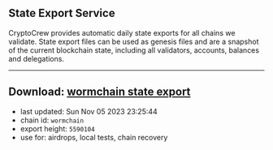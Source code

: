 ## State Export Service
CryptoCrew provides automatic daily state exports for all chains we validate. State export files can be used as genesis files and are a snapshot of the current blockchain state, including all validators, accounts, balances and delegations.

---
**Download: [wormchain state export](https://dl.ccvalidators.com/SERVICE/wormchain/wormchain_export_5590104.json)**
---

- last updated: Sun Nov 05 2023 23:25:44
- chain id: `wormchain`
- export height: `5590104`
- use for: airdrops, local tests, chain recovery
